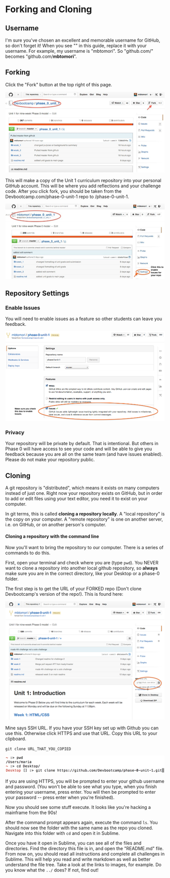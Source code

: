 # Forking and Cloning

## Username
I'm sure you've chosen an excellent and memorable username for GitHub, so don't forget it! When you see "<USERNAME>" in this guide, replace it with your username. For example, my username is "mbtomori". So "github.com/**<USERNAME>**" becomes "github.com/**mbtomori**".

## Forking
Click the "Fork" button at the top right of this page.

![Repo to Fork](../imgs/repo-to-fork.jpg)

This will make a copy of the Unit 1 curriculum repository into your personal GitHub account. This will be where you add reflections and your challenge code. After you click fork, you should be taken from the Devbootcamp.com/phase-0-unit-1 repo to <USERNAME>/phase-0-unit-1.

![Forked Repo](../imgs/forked-repo.jpg)

## Repository Settings
### Enable Issues

You will need to enable issues as a feature so other students can leave you feedback.

![Enable Issues](../imgs/enable-issues.png)

### Privacy
Your repository will be private by default. That is intentional. But others in Phase 0 will have access to see your code and will be able to give you feedback because you are all on the same team (and have issues enabled). Please do not make your repository public.

## Cloning

A git repository is "distributed", which means it exists on many computers instead of just one.  Right now your repository exists on GitHub, but in order to add or edit files using your text editor, you need it to exist on your computer.

In git terms, this is called **cloning a repository locally**. A "local repository" is the copy on your computer. A "remote repository" is one on another server, i.e. on GitHub, or on another person's computer.

#### Cloning a repository with the command line
Now you'll want to bring the repository to our computer. There is a series of commands to do this.

First, open your terminal and check where you are (type `pwd`). You NEVER want to clone a repository into another local github repository, so **always** make sure you are in the correct directory, like your Desktop or a phase-0 folder.

The first step is to get the URL of your FORKED repo (Don't clone Devbootcamp's version of the repo!). This is found here:

![repository-url](../imgs/repository-url.png)

Mine says SSH URL. If you have your SSH key set up with Github you can use this. Otherwise click HTTPS and use that URL. Copy this URL to your clipboard.

`git clone URL_THAT_YOU_COPIED `

![terminal-clone](../imgs/terminal-clone.png)

If you are using HTTPS, you will be prompted to enter your github username and password. (You won't be able to see what you type, when you finish entering your username, press enter. You will then be prompted to enter your password -- press enter when you're finished).

Now you should see some stuff execute. It looks like you're hacking a mainframe from the 90s!

After the command prompt appears again, execute the command `ls`. You should now see the folder with the same name as the repo you cloned. Navigate into this folder with `cd` and open it in Sublime.

Once you have it open in Sublime, you can see all of the files and directories. Find the directory this file is in, and open the "README.md" file. From now on, you should read all instructions and complete all challenges in Sublime. This will help you read and write markdown as well as better understand the file tree. Take a look at the links to images, for example. Do you know what the `../` does? If not, find out!
